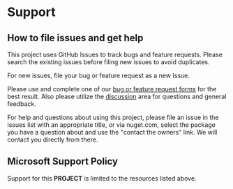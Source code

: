# Support

## How to file issues and get help  

This project uses GitHub Issues to track bugs and feature requests. Please search the existing issues before filing new issues to avoid duplicates.  

For new issues, file your bug or feature request as a new Issue.

Please use and complete one of our [bug or feature request forms](https://github.com/microsoft/Agents-for-net/issues) for the best result.  Also please utilize the [discussion](https://github.com/microsoft/Agents-for-net/discussions) area for questions and general feedback.

For help and questions about using this project, please file an issue in the issues list with an appropriate title, or via nuget.com, select the package you have a question about and use the "contact the owners" link. We will contact you directly from there.

## Microsoft Support Policy  

Support for this **PROJECT** is limited to the resources listed above.
